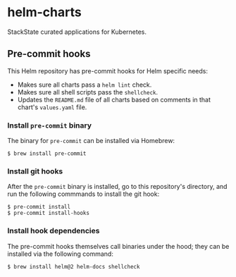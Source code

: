 # helm-charts

StackState curated applications for Kubernetes.

## Pre-commit hooks

This Helm repository has pre-commit hooks for Helm specific needs:

* Makes sure all charts pass a `helm lint` check.
* Makes sure all shell scripts pass the `shellcheck`.
* Updates the `README.md` file of all charts based on comments in that chart's `values.yaml` file.

### Install `pre-commit` binary

The binary for `pre-commit` can be installed via Homebrew:

```shell
$ brew install pre-commit
```

### Install git hooks

After the `pre-commit` binary is installed, go to this repository's directory, and run the following commmands to install the git hook:

```shell
$ pre-commit install
$ pre-commit install-hooks
```

### Install hook dependencies

The pre-commit hooks themselves call binaries under the hood; they can be installed via the following command:

```shell
$ brew install helm@2 helm-docs shellcheck
```
